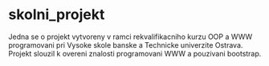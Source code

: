 # skolni_projekt
Jedna se o projekt vytvoreny v ramci rekvalifikacniho kurzu OOP a WWW programovani pri Vysoke skole banske a Technicke univerzite Ostrava. 
Projekt slouzil k overeni znalosti programovani WWW a pouzivani bootstrap.
